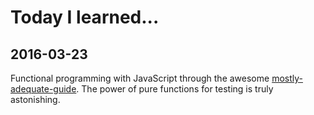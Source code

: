 Today I learned...
======

## 2016-03-23
Functional programming with JavaScript through the awesome [mostly-adequate-guide](https://drboolean.gitbooks.io/mostly-adequate-guide/content/). The power of pure functions for testing is truly astonishing.

